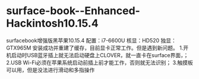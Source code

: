 # surface-book--Enhanced-Hackintosh10.15.4
surfacebook增强版黑苹果10.15.4
配置：i7-6600U
核显：HD520
独显：GTX965M
安装成功并重建了缓存，目前显卡正常工作。但是遇到新问题。
1.开机启动时USB蓝牙插上就无法启动硬盘上CLOVER，就一直卡在surface界面，；
2.USB Wi-Fi必须在苹果系统启动前插上前才能工作，否则就无法识别；
3.触摸板可以用，但是没法进行滑动和多指操作
